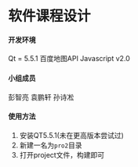 # 软件课程设计
#### 开发环境
Qt = 5.5.1
百度地图API Javascript v2.0

#### 小组成员
彭智亮 袁鹏轩 孙诗凇

#### 使用方法
1. 安装QT5.5.1(未在更高版本尝试过)
2. 新建一名为`pro2`目录
3. 打开project文件，构建即可
